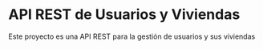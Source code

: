 # API REST de Usuarios y Viviendas

Este proyecto es una API REST para la gestión de usuarios y sus viviendas